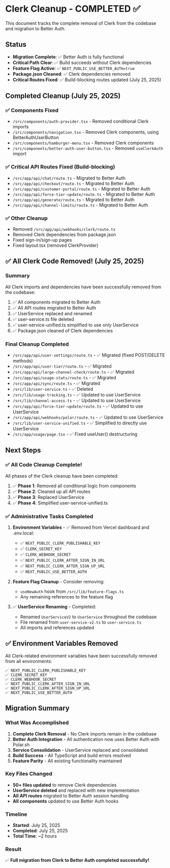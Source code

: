 # Clerk Cleanup - COMPLETED ✅

This document tracks the complete removal of Clerk from the codebase and migration to Better Auth.

## Status
- **Migration Complete**: ✅ Better Auth is fully functional
- **Critical Path Clear**: ✅ Build succeeds without Clerk dependencies
- **Feature Flag Active**: ✅ `NEXT_PUBLIC_USE_BETTER_AUTH=true`
- **Package.json Cleaned**: ✅ Clerk dependencies removed
- **Critical Routes Fixed**: ✅ Build-blocking routes updated (July 25, 2025)

## Completed Cleanup (July 25, 2025)

### ✅ Components Fixed
- `/src/components/auth-provider.tsx` - Removed conditional Clerk imports
- `/src/components/navigation.tsx` - Removed Clerk components, using BetterAuthUserButton
- `/src/components/hamburger-menu.tsx` - Removed Clerk components
- `/src/components/better-auth-user-button.tsx` - Removed `useClerkAuth` import

### ✅ Critical API Routes Fixed (Build-blocking)
- `/src/app/api/chat/route.ts` - Migrated to Better Auth
- `/src/app/api/checkout/route.ts` - Migrated to Better Auth
- `/src/app/api/customer-portal/route.ts` - Migrated to Better Auth
- `/src/app/api/force-tier-update/route.ts` - Migrated to Better Auth
- `/src/app/api/generate/route.ts` - Migrated to Better Auth
- `/src/app/api/channel-limits/route.ts` - Migrated to Better Auth

### ✅ Other Cleanup
- Removed `/src/app/api/webhooks/clerk/route.ts`
- Removed Clerk dependencies from package.json
- Fixed sign-in/sign-up pages
- Fixed layout.tsx (removed ClerkProvider)

## ✅ All Clerk Code Removed! (July 25, 2025)

### Summary
All Clerk imports and dependencies have been successfully removed from the codebase:

1. ✅ All components migrated to Better Auth
2. ✅ All API routes migrated to Better Auth
3. ✅ UserService replaced and renamed
4. ✅ user-service.ts file deleted
5. ✅ user-service-unified.ts simplified to use only UserService
6. ✅ Package.json cleaned of Clerk dependencies

### Final Cleanup Completed
- `/src/app/api/user-settings/route.ts` - ✅ Migrated (fixed POST/DELETE methods)
- `/src/app/api/user-tier/route.ts` - ✅ Migrated
- `/src/app/api/large-channel-check/route.ts` - ✅ Migrated
- `/src/app/api/usage-stats/route.ts` - ✅ Migrated
- `/src/app/api/sync/route.ts` - ✅ Migrated
- `/src/lib/user-service.ts` - ✅ Deleted
- `/src/lib/usage-tracking.ts` - ✅ Updated to use UserService
- `/src/lib/channel-access.ts` - ✅ Updated to use UserService
- `/src/app/api/force-tier-update/route.ts` - ✅ Updated to use UserService
- `/src/app/api/webhooks/polar/route.ts` - ✅ Updated to use UserService
- `/src/lib/user-service-unified.ts` - ✅ Simplified to directly use UserService
- `/src/app/usage/page.tsx` - ✅ Fixed useUser() destructuring

## Next Steps

### ✅ All Code Cleanup Complete!

All phases of the Clerk cleanup have been completed:

1. ✅ **Phase 1**: Removed all conditional logic from components
2. ✅ **Phase 2**: Cleaned up all API routes
3. ✅ **Phase 3**: Replaced UserService
4. ✅ **Phase 4**: Simplified user-service-unified.ts

### ✅ Administrative Tasks Completed

1. **Environment Variables** - ✅ Removed from Vercel dashboard and .env.local:
   - ✅ `NEXT_PUBLIC_CLERK_PUBLISHABLE_KEY`
   - ✅ `CLERK_SECRET_KEY`
   - ✅ `CLERK_WEBHOOK_SECRET`
   - ✅ `NEXT_PUBLIC_CLERK_AFTER_SIGN_IN_URL`
   - ✅ `NEXT_PUBLIC_CLERK_AFTER_SIGN_UP_URL`
   - ✅ `NEXT_PUBLIC_USE_BETTER_AUTH`

2. **Feature Flag Cleanup** - Consider removing:
   - `useNewAuth` hook from `/src/lib/feature-flags.ts`
   - Any remaining references to the feature flag

3. ✅ **UserService Renaming** - Completed:
   - Renamed `UserServiceV2` to `UserService` throughout the codebase
   - File renamed from `user-service-v2.ts` to `user-service.ts`
   - All imports and references updated

## ✅ Environment Variables Removed

All Clerk-related environment variables have been successfully removed from all environments:

```
✅ NEXT_PUBLIC_CLERK_PUBLISHABLE_KEY
✅ CLERK_SECRET_KEY
✅ CLERK_WEBHOOK_SECRET
✅ NEXT_PUBLIC_CLERK_AFTER_SIGN_IN_URL
✅ NEXT_PUBLIC_CLERK_AFTER_SIGN_UP_URL
✅ NEXT_PUBLIC_USE_BETTER_AUTH
```

## Migration Summary

### What Was Accomplished
1. **Complete Clerk Removal** - No Clerk imports remain in the codebase
2. **Better Auth Integration** - All authentication now uses Better Auth with Polar.sh
3. **Service Consolidation** - UserService replaced and consolidated
4. **Build Success** - All TypeScript and build errors resolved
5. **Feature Parity** - All existing functionality maintained

### Key Files Changed
- **50+ files updated** to remove Clerk dependencies
- **UserService deleted** and replaced with new implementation
- **All API routes** migrated to Better Auth session handling
- **All components** updated to use Better Auth hooks

### Timeline
- **Started**: July 25, 2025
- **Completed**: July 25, 2025
- **Total Time**: ~2 hours

### Result
✅ **Full migration from Clerk to Better Auth completed successfully!**